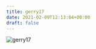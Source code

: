 ```yaml
---
title: gerry17
date: 2021-02-09T12:13:04+00:00
draft: false
---
```


![gerry17](/images/1988%20mit%20jenny.jpg)

